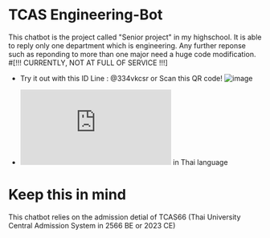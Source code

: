 # TCAS Engineering-Bot 
This chatbot is the project called "Senior project" in my highschool.
It is able to reply only one department which is engineering.
Any further reponse such as reponding to more than one major need a huge code modification.
#[!!! CURRENTLY, NOT AT FULL OF SERVICE !!!]

  - Try it out with this ID Line : @334vkcsr or Scan this QR code!
  ![image](https://github.com/uzimpp/TCAS-Engineering-Bot/assets/130132510/2827871b-b7dc-4906-ae78-73cf9f3d89d8)

  
  - ![Academic report](https://github.com/uzimpp/TCAS-Engineering-Bot/blob/main/Academic%20report.pdf) in Thai language

# Keep this in mind
  This chatbot relies on the admission detial of TCAS66 (Thai University Central Admission System in 2566 BE or 2023 CE)
